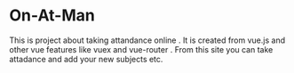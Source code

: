 # On-At-Man
This is project about taking attandance online .
It is created from vue.js and other vue features like vuex and vue-router .
From this site you can take attadance and add your new subjects etc.
